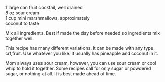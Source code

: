 ---
---
1 large can fruit cocktail, well drained  
8 oz sour cream  
1 cup mini marshmallows, approximately  
coconut to taste  

Mix all ingredients. Best if made the day before needed so ingredients mix together well. 

This recipe has many different variations. It can be made with any type crf,fruit. Use whatever 
you like. It usually has pineapple and coconut in it. 

Mom always uses sour cream, however, you can use sour cream or cool whip to hold it together. 
Some recipes call for only sugar or powdered sugar, or nothing at all. It is best made ahead of 
time.
